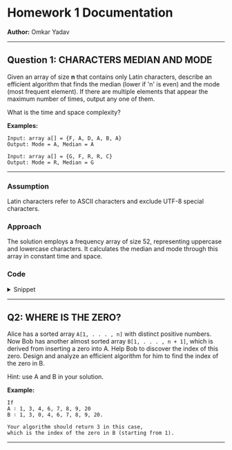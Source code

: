 # Homework 1 Documentation
**Author:** Omkar Yadav

---

## Question 1: CHARACTERS MEDIAN AND MODE

Given an array of size **n** that contains only Latin characters, describe an efficient algorithm that finds the median (lower if 'n' is even) and the mode (most frequent element). If there are multiple elements that appear the maximum number of times, output any one of them.

What is the time and space complexity?

**Examples:**
```
Input: array a[] = {F, A, D, A, B, A}  
Output: Mode = A, Median = A

Input: array a[] = {G, F, R, R, C}  
Output: Mode = R, Median = G
```
---

### Assumption 
Latin characters refer to ASCII characters and exclude UTF-8 special characters.

### Approach
The solution employs a frequency array of size 52, representing uppercase and lowercase characters. It calculates the median and mode through this array in constant time and space.

### Code
<details>
<summary>Snippet</summary>

```cpp
class Question1 {
public:
    pair<char, char> charactersMedianAndMode(const vector<char>& data) {
        vector<int> freq(52);
        for(char c: data) {
            if(c >= 'a' and c <= 'z') freq[c - 'a']++;
            else if(c >= 'A' and c <= 'Z') freq[c - 'A' + 26]++;
        }
        return {getMedian(freq, (int) data.size()), getMode(freq)};
    }

    char getMedian(vector<int>& freq, int n) {
        int medianIndex = (n % 2 == 0) ? (n / 2) - 1 : n / 2;
        int cumulativeFreq = 0;
        int median = 0;

        for(int i = 0; i < freq.size(); i++) {
            cumulativeFreq += freq[i];
            if(cumulativeFreq > medianIndex) {
                median = i;
                break;
            }
        }

        return median < 26 ? median + 'a' : median - 26 + 'A';
    }

    char getMode(vector<int>& freq) {
        int modeCount = 0;
        int modeIndex = 0;

        for(int i = 0; i < freq.size(); i++) {
            if(freq[i] > modeCount) {
                modeCount = freq[i];
                modeIndex = i;
            }
        }

        return modeIndex < 26 ? modeIndex + 'a' : modeIndex - 26 + 'A';
    }
};
```
</details>

---

## Q2: WHERE IS THE ZERO?
Alice has a sorted array `A[1, . . . , n]` with distinct positive numbers. Now Bob has another almost
sorted array `B[1, . . . , n + 1]`, which is derived from inserting a zero into A. Help Bob to discover
the index of this zero. Design and analyze an efficient algorithm for him to find the index of the
zero in B. 

Hint: use A and B in your solution.

**Example:**
```
If
A ∶ 1, 3, 4, 6, 7, 8, 9, 20
B ∶ 1, 3, 0, 4, 6, 7, 8, 9, 20.

Your algorithm should return 3 in this case, 
which is the index of the zero in B (starting from 1).
```

---


